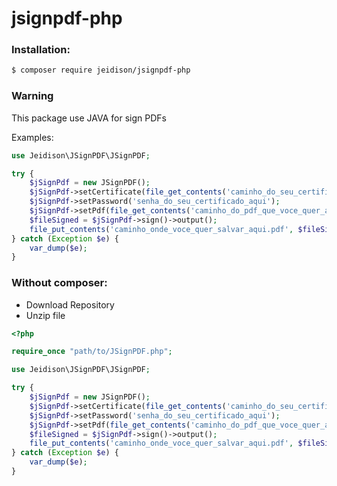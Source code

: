 # jsignpdf-php

### Installation:

```sh
$ composer require jeidison/jsignpdf-php
```

### Warning
This package use JAVA for sign PDFs
    
Examples:

```php
use Jeidison\JSignPDF\JSignPDF;

try {
    $jSignPdf = new JSignPDF();
    $jSignPdf->setCertificate(file_get_contents('caminho_do_seu_certificado_aqui.pfx'));
    $jSignPdf->setPassword('senha_do_seu_certificado_aqui');
    $jSignPdf->setPdf(file_get_contents('caminho_do_pdf_que_voce_quer_assinar.pdf'));
    $fileSigned = $jSignPdf->sign()->output();
    file_put_contents('caminho_onde_voce_quer_salvar_aqui.pdf', $fileSigned);
} catch (Exception $e) {
    var_dump($e);
}
```

### Without composer:

- Download Repository
- Unzip file

```php
<?php

require_once "path/to/JSignPDF.php";

use Jeidison\JSignPDF\JSignPDF;

try {
    $jSignPdf = new JSignPDF();
    $jSignPdf->setCertificate(file_get_contents('caminho_do_seu_certificado_aqui.pfx'));
    $jSignPdf->setPassword('senha_do_seu_certificado_aqui');
    $jSignPdf->setPdf(file_get_contents('caminho_do_pdf_que_voce_quer_assinar.pdf'));
    $fileSigned = $jSignPdf->sign()->output();
    file_put_contents('caminho_onde_voce_quer_salvar_aqui.pdf', $fileSigned);
} catch (Exception $e) {
    var_dump($e);
}
```
